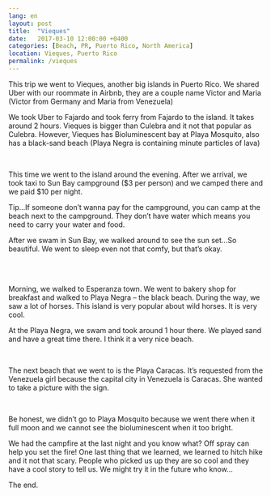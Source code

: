 ```yaml
---
lang: en
layout: post
title:  "Vieques"
date:   2017-03-10 12:00:00 +0400
categories: [Beach, PR, Puerto Rico, North America]
location: Vieques, Puerto Rico
permalink: /vieques
---
```


This trip we went to Vieques, another big islands in Puerto Rico. We shared Uber with our roommate in Airbnb, they are a couple name Victor and Maria (Victor from Germany and Maria from Venezuela)

We took Uber to Fajardo and took ferry from Fajardo to the island. It takes around 2 hours. Vieques is bigger than Culebra and it not that popular as Culebra. However, Vieques has Bioluminescent bay at Playa Mosquito, also has a black-sand beach (Playa Negra is containing minute particles of lava)

<div class="post-image post-image--split">
    <img src="img/vieques/13-ver@small.jpg" alt="" />
    <img src="img/vieques/9-ver@small.jpg" alt="" />
</div>


This time we went to the island around the evening. After we arrival, we took taxi to Sun Bay campground ($3 per person) and we camped there and we paid $10 per night.

Tip…If someone don’t wanna pay for the campground, you can camp at the beach next to the campground. They don’t have water which means you need to carry your water and food.

After we swam in Sun Bay, we walked around to see the sun set…So beautiful. We went to sleep even not that comfy, but that’s okay.

<div class="post-image post-image--split">
    <img src="img/vieques/10-ver@small.jpg" alt="" />
    <img src="img/vieques/14-ver@small.jpg" alt="" />
</div>
<div class="post-image">
    <img src="img/vieques/8-hori@big.jpg" alt="" />
</div>
<div class="post-image post-image--split">
    <img src="img/vieques/2-ver@small.jpg" alt="" />
    <img src="img/vieques/3-ver@small.jpg" alt="" />
</div>
<div class="post-image">
    <img src="img/vieques/7-hori@big.jpg" alt="" />
</div>

Morning, we walked to Esperanza town. We went to bakery shop for breakfast and walked to Playa Negra – the black beach. During the way, we saw a lot of horses. This island is very popular about wild horses. It is very cool.

At the Playa Negra, we swam and took around 1 hour there. We played sand and have a great time there. I think it a very nice beach.

<div class="post-image">
    <img src="img/vieques/1-ver@big.jpg" alt="" />
</div>
<div class="post-image post-image--split">
    <img src="img/vieques/5-ver@small.jpg" alt="" />
    <img src="img/vieques/6-ver@small.jpg" alt="" />
</div>
<div class="post-image">
    <img src="img/vieques/4-hori@big.jpg" alt="" />
</div>


The next beach that we went to is the Playa Caracas. It’s requested from the Venezuela girl because the capital city in Venezuela is Caracas. She wanted to take a picture with the sign.

<div class="post-image post-image--split">
    <img src="img/vieques/11-ver@small.jpg" alt="" />
    <img src="img/vieques/12-ver@small.jpg" alt="" />
</div>

Be honest, we didn’t go to Playa Mosquito because we went there when it full moon and we cannot see the bioluminescent when it too bright.

We had the campfire at the last night and you know what? Off spray can help you set the fire! One last thing that we learned, we learned to hitch hike and it not that scary. People who picked us up they are so cool and they have a cool story to tell us. We might try it in the future who know…

The end.
